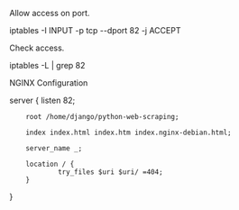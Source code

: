 Allow access on port.

iptables -I INPUT -p tcp --dport 82 -j ACCEPT

Check access.

iptables -L | grep 82

NGINX Configuration

server {
        listen 82;

        root /home/django/python-web-scraping;

        index index.html index.htm index.nginx-debian.html;

        server_name _;

        location / {
                try_files $uri $uri/ =404;
        }
}

